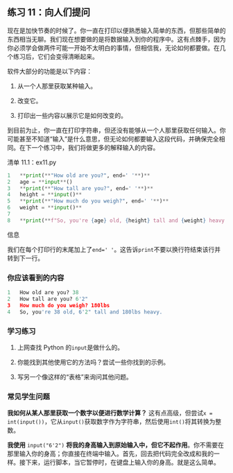 ## 练习 11：向人们提问

现在是加快节奏的时候了。你一直在打印以便熟悉输入简单的东西，但那些简单的东西相当无聊。我们现在想要做的是将数据输入到你的程序中。这有点棘手，因为你必须学会做两件可能一开始不太明白的事情，但相信我，无论如何都要做。在几个练习后，它们会变得清晰起来。

软件大部分的功能是以下内容：

1.  从一个人那里获取某种输入。

2.  改变它。

3.  打印出一些内容以展示它是如何改变的。

到目前为止，你一直在打印字符串，但还没有能够从一个人那里获取任何输入。你可能甚至不知道“输入”是什么意思，但无论如何都要输入这段代码，并确保完全相同。在下一个练习中，我们将做更多的解释输入的内容。

清单 11.1：ex11.py

```py
1   **print(**"How old are you?", end=' '**)**
2   age = **input**()
3   **print(**"How tall are you?", end=' '**)**
4   height = **input()**
5   **print(**"How much do you weigh?", end=' '**)**
6   weight = **input()**
7
8   **print(**f"So, you're {age} old, {height} tall and {weight} heavy."**)**
```

信息

我们在每个打印行的末尾加上了`end=' '`。这告诉`print`不要以换行符结束该行并转到下一行。

### 你应该看到的内容

```py
1   How old are you? 38
2   How tall are you? 6'2"
3   How much do you weigh? 180lbs
4   So, you're 38 old, 6'2" tall and 180lbs heavy.
```

### 学习练习

1.  上网查找 Python 的`input`是做什么的。

2.  你能找到其他使用它的方法吗？尝试一些你找到的示例。

3.  写另一个像这样的“表格”来询问其他问题。

### 常见学生问题

**我如何从某人那里获取一个数字以便进行数学计算？** 这有点高级，但尝试`x =` `int(input())`，它从`input()`获取数字作为字符串，然后使用`int()`将其转换为整数。

**我使用** `input("6'2")` **将我的身高输入到原始输入中，但它不起作用**。你不需要在那里输入你的身高；你直接在终端中输入。首先，回去把代码完全改成和我的一样。接下来，运行脚本，当它暂停时，在键盘上输入你的身高。就是这么简单。
